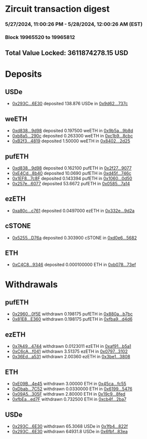 # Zircuit transaction digest
### 5/27/2024, 11:00:26 PM - 5/28/2024, 12:00:26 AM (EST)
### Block 19965520 to 19965812

## Total Value Locked: 3611874278.15 USD

# Deposits
## USDe
- [0x293C...6E30](https://etherscan.io/address/0x293C6937D8D82e05B01335F7B33FBA0c8e256E30) deposited 138.876 USDe in [0x9d62...737c](https://etherscan.io/tx/0x293C6937D8D82e05B01335F7B33FBA0c8e256E30)
## weETH
- [0xd838...9d98](https://etherscan.io/address/0xd838362e00CAbb26fe3891d8ACaC5275531d9d98) deposited 0.197500 weETH in [0x9b5a...9b8d](https://etherscan.io/tx/0xd838362e00CAbb26fe3891d8ACaC5275531d9d98)
- [0xb8a5...290c](https://etherscan.io/address/0xb8a52f32e268FbF124F64fC41d53cFa67905290c) deposited 0.263300 weETH in [0xc1b9...8cbc](https://etherscan.io/tx/0xb8a52f32e268FbF124F64fC41d53cFa67905290c)
- [0xB2f3...4819](https://etherscan.io/address/0xB2f362e3296A6d88E9a46FA733D18EC319494819) deposited 1.50000 weETH in [0x8402...2d25](https://etherscan.io/tx/0xB2f362e3296A6d88E9a46FA733D18EC319494819)
## pufETH
- [0xd838...9d98](https://etherscan.io/address/0xd838362e00CAbb26fe3891d8ACaC5275531d9d98) deposited 0.162100 pufETH in [0x2f27...9077](https://etherscan.io/tx/0xd838362e00CAbb26fe3891d8ACaC5275531d9d98)
- [0xE4Cd...8b40](https://etherscan.io/address/0xE4Cde89434732aE46d3cC124fC0215D523F08b40) deposited 10.0690 pufETH in [0xd45f...746c](https://etherscan.io/tx/0xE4Cde89434732aE46d3cC124fC0215D523F08b40)
- [0x1EF8...7c8F](https://etherscan.io/address/0x1EF8A73FB1B1E78558d5BbDF1D77980a8B9d7c8F) deposited 0.143394 pufETH in [0x1060...0d50](https://etherscan.io/tx/0x1EF8A73FB1B1E78558d5BbDF1D77980a8B9d7c8F)
- [0x257e...6077](https://etherscan.io/address/0x257eD274eA45f2A8BF6b261e8fcEa9474b406077) deposited 53.6672 pufETH in [0x0585...7a14](https://etherscan.io/tx/0x257eD274eA45f2A8BF6b261e8fcEa9474b406077)
## ezETH
- [0xa80c...c761](https://etherscan.io/address/0xa80ca674523F4C65bB46A0984C7F8360418cc761) deposited 0.0497000 ezETH in [0x332e...9d2a](https://etherscan.io/tx/0xa80ca674523F4C65bB46A0984C7F8360418cc761)
## cSTONE
- [0x5255...D76a](https://etherscan.io/address/0x525527DeF5bEC7b6151cF62aCb3B35cdb2e8D76a) deposited 0.303900 cSTONE in [0xd0e6...5682](https://etherscan.io/tx/0x525527DeF5bEC7b6151cF62aCb3B35cdb2e8D76a)
## ETH
- [0xC4C8...9346](https://etherscan.io/address/0xC4C8410C03edBA8694D229BAe3c74401dc1A9346) deposited 0.000100000 ETH in [0xb078...73ef](https://etherscan.io/tx/0xC4C8410C03edBA8694D229BAe3c74401dc1A9346)
# Withdrawals
## pufETH
- [0x2960...0f5E](https://etherscan.io/address/0x2960A9Ed77f78d5Acb7677e0b507C09B68790f5E) withdrawn 0.198175 pufETH in [0x880a...b7bc](https://etherscan.io/tx/0x2960A9Ed77f78d5Acb7677e0b507C09B68790f5E)
- [0x81E8...E360](https://etherscan.io/address/0x81E81E33C09D0266079d3095B8918ad055CFE360) withdrawn 0.198175 pufETH in [0xfba9...d4d6](https://etherscan.io/tx/0x81E81E33C09D0266079d3095B8918ad055CFE360)
## ezETH
- [0x7A49...4744](https://etherscan.io/address/0x7A493Be5c2ce014cD049Bf178a1ac0Db1B434744) withdrawn 0.0123011 ezETH in [0xaf91...b5a1](https://etherscan.io/tx/0x7A493Be5c2ce014cD049Bf178a1ac0Db1B434744)
- [0xC6cA...f041](https://etherscan.io/address/0xC6cAaf025C30290843AC3A43F83A29AfE7e0f041) withdrawn 3.51375 ezETH in [0x0797...3102](https://etherscan.io/tx/0xC6cAaf025C30290843AC3A43F83A29AfE7e0f041)
- [0x36Ed...a531](https://etherscan.io/address/0x36EdFE3394128AA93E35c74243837051c709a531) withdrawn 2.00360 ezETH in [0x3be1...3808](https://etherscan.io/tx/0x36EdFE3394128AA93E35c74243837051c709a531)
## ETH
- [0xE09B...4e45](https://etherscan.io/address/0xE09B41d2B6e21C9ea87fd20fa9720B08E8894e45) withdrawn 3.00000 ETH in [0x45ca...fc55](https://etherscan.io/tx/0xE09B41d2B6e21C9ea87fd20fa9720B08E8894e45)
- [0xDbab...7C52](https://etherscan.io/address/0xDbabDDf9f2019aDEe29b7154f5be8B06fEFF7C52) withdrawn 0.0330000 ETH in [0x6199...5476](https://etherscan.io/tx/0xDbabDDf9f2019aDEe29b7154f5be8B06fEFF7C52)
- [0x09A5...305F](https://etherscan.io/address/0x09A5aEEA5E285000A453F63F35F03bf15370305F) withdrawn 2.80000 ETH in [0x19c9...8fed](https://etherscan.io/tx/0x09A5aEEA5E285000A453F63F35F03bf15370305F)
- [0xfbEa...ed7F](https://etherscan.io/address/0xfbEad5869a2cDCC1dC1F71c833cFC64a582aed7F) withdrawn 0.732500 ETH in [0xcb4f...2ba7](https://etherscan.io/tx/0xfbEad5869a2cDCC1dC1F71c833cFC64a582aed7F)
## USDe
- [0x293C...6E30](https://etherscan.io/address/0x293C6937D8D82e05B01335F7B33FBA0c8e256E30) withdrawn 65.3068 USDe in [0x1fb4...822f](https://etherscan.io/tx/0x293C6937D8D82e05B01335F7B33FBA0c8e256E30)
- [0x293C...6E30](https://etherscan.io/address/0x293C6937D8D82e05B01335F7B33FBA0c8e256E30) withdrawn 64931.8 USDe in [0x6fbf...83ea](https://etherscan.io/tx/0x293C6937D8D82e05B01335F7B33FBA0c8e256E30)
